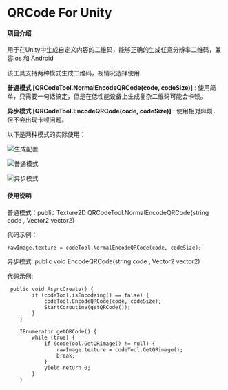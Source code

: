 # QRCode For Unity

#### 项目介绍
用于在Unity中生成自定义内容的二维码，能够正确的生成任意分辨率二维码，兼容Ios 和 Android

该工具支持两种模式生成二维码，视情况选择使用.

**普通模式 [QRCodeTool.NormalEncodeQRCode(code, codeSize)]** : 使用简单，只需要一句话搞定，但是在低性能设备上生成复杂二维码可能会卡顿。

**异步模式 [QRCodeTool.EncodeQRCode(code, codeSize)]** : 使用相对麻烦，但不会出现卡顿问题。

以下是两种模式的实际使用：

![生成配置](https://images.gitee.com/uploads/images/2018/1012/145142_6323705d_1511066.png "QQ截图20181012142503.png")

![普通模式](https://images.gitee.com/uploads/images/2018/1012/145206_6cb05472_1511066.gif "GIF.gif")

![异步模式](https://images.gitee.com/uploads/images/2018/1012/145218_a04adc69_1511066.gif "GIF2.gif")

#### 使用说明

普通模式：public Texture2D QRCodeTool.NormalEncodeQRCode(string code , Vector2 vector2)

代码示例：

```
rawImage.texture = codeTool.NormalEncodeQRCode(code, codeSize);
```

异步模式: public void EncodeQRCode(string code , Vector2 vector2)

代码示例:


```
 public void AsyncCreate() {
        if (codeTool.isEncodeing() == false) {
            codeTool.EncodeQRCode(code, codeSize);
            StartCoroutine(getQRCode());
        }
    }

    IEnumerator getQRCode() {
        while (true) {
            if (codeTool.GetQRimage() != null) {
                rawImage.texture = codeTool.GetQRimage();
                break;
            }
            yield return 0;
        }
    }
```

